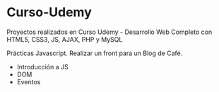 # Curso-Udemy
Proyectos realizados en Curso Udemy - Desarrollo Web Completo con HTML5, CSS3, JS, AJAX, PHP y MySQL

Prácticas Javascript. 
Realizar un front para un Blog de Café.

- Introducción a JS
- DOM
- Eventos